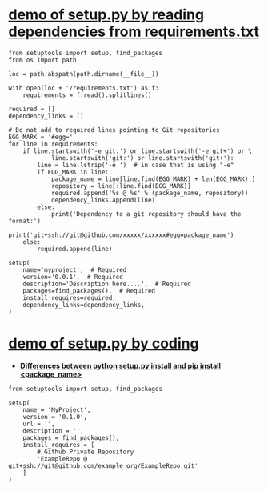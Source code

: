 # [demo of setup.py by reading dependencies from requirements.txt](https://newbedev.com/how-to-write-setup-py-to-include-a-git-repository-as-a-dependency)

```
from setuptools import setup, find_packages
from os import path

loc = path.abspath(path.dirname(__file__))

with open(loc + '/requirements.txt') as f:
    requirements = f.read().splitlines()

required = []
dependency_links = []

# Do not add to required lines pointing to Git repositories
EGG_MARK = '#egg='
for line in requirements:
    if line.startswith('-e git:') or line.startswith('-e git+') or \
            line.startswith('git:') or line.startswith('git+'):
        line = line.lstrip('-e ')  # in case that is using "-e"
        if EGG_MARK in line:
            package_name = line[line.find(EGG_MARK) + len(EGG_MARK):]
            repository = line[:line.find(EGG_MARK)]
            required.append('%s @ %s' % (package_name, repository))
            dependency_links.append(line)
        else:
            print('Dependency to a git repository should have the format:')
            print('git+ssh://git@github.com/xxxxx/xxxxxx#egg=package_name')
    else:
        required.append(line)

setup(
    name='myproject',  # Required
    version='0.0.1',  # Required
    description='Description here....',  # Required
    packages=find_packages(),  # Required
    install_requires=required,
    dependency_links=dependency_links,
)
```
# [demo of setup.py by coding](https://stackoverflow.com/questions/15724093/difference-between-python-setup-py-install-and-pip-install/15731459#15731459)
* **[Differences between python setup.py install and pip install <package_name>](https://stackoverflow.com/questions/32688688/how-to-write-setup-py-to-include-a-git-repository-as-a-dependency)**<br>
```
from setuptools import setup, find_packages

setup(
    name = 'MyProject',
    version = '0.1.0',
    url = '',
    description = '',
    packages = find_packages(),
    install_requires = [
        # Github Private Repository
        'ExampleRepo @ git+ssh://git@github.com/example_org/ExampleRepo.git'
    ]
)
```